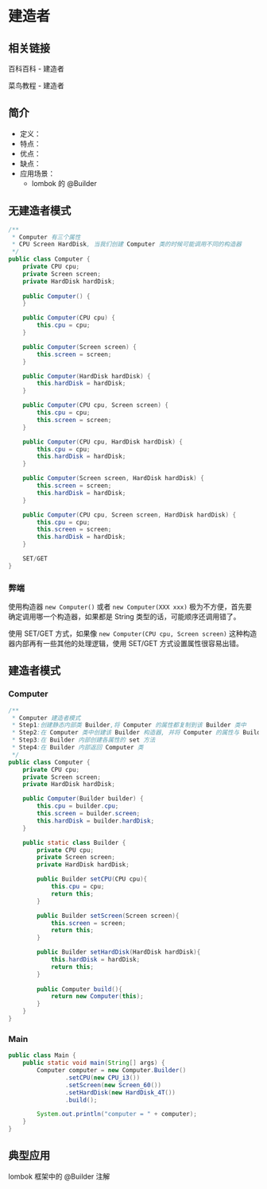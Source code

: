 建造者
===

相关链接
---

百科百科 - 建造者

菜鸟教程 - 建造者



简介
---

- 定义：
- 特点：
- 优点：
- 缺点：
- 应用场景：
    - lombok 的 @Builder 



无建造者模式
---

```java
/**
 * Computer 有三个属性
 * CPU Screen HardDisk, 当我们创建 Computer 类的时候可能调用不同的构造器
 */
public class Computer {
    private CPU cpu;
    private Screen screen;
    private HardDisk hardDisk;
    
    public Computer() {
    }

    public Computer(CPU cpu) {
        this.cpu = cpu;
    }

    public Computer(Screen screen) {
        this.screen = screen;
    }

    public Computer(HardDisk hardDisk) {
        this.hardDisk = hardDisk;
    }

    public Computer(CPU cpu, Screen screen) {
        this.cpu = cpu;
        this.screen = screen;
    }

    public Computer(CPU cpu, HardDisk hardDisk) {
        this.cpu = cpu;
        this.hardDisk = hardDisk;
    }

    public Computer(Screen screen, HardDisk hardDisk) {
        this.screen = screen;
        this.hardDisk = hardDisk;
    }

    public Computer(CPU cpu, Screen screen, HardDisk hardDisk) {
        this.cpu = cpu;
        this.screen = screen;
        this.hardDisk = hardDisk;
    }

    SET/GET
}
```



### 弊端

使用构造器 `new Computer()` 或者 `new Computer(XXX xxx)` 极为不方便，首先要确定调用哪一个构造器，如果都是 String 类型的话，可能顺序还调用错了。

使用 SET/GET 方式，如果像 `new Computer(CPU cpu, Screen screen)` 这种构造器内部再有一些其他的处理逻辑，使用 SET/GET 方式设置属性很容易出错。



建造者模式
---

### Computer 

```java
/**
 * Computer 建造者模式
 * Step1:创建静态内部类 Builder,将 Computer 的属性都复制到该 Builder 类中
 * Step2:在 Computer 类中创建该 Builder 构造器, 并将 Computer 的属性与 Builder 属性一一对应
 * Step3:在 Builder 内部创建各属性的 set 方法
 * Step4:在 Builder 内部返回 Computer 类
 */
public class Computer {
    private CPU cpu;
    private Screen screen;
    private HardDisk hardDisk;

    public Computer(Builder builder) {
        this.cpu = builder.cpu;
        this.screen = builder.screen;
        this.hardDisk = builder.hardDisk;
    }

    public static class Builder {
        private CPU cpu;
        private Screen screen;
        private HardDisk hardDisk;

        public Builder setCPU(CPU cpu){
            this.cpu = cpu;
            return this;
        }

        public Builder setScreen(Screen screen){
            this.screen = screen;
            return this;
        }

        public Builder setHardDisk(HardDisk hardDisk){
            this.hardDisk = hardDisk;
            return this;
        }
        
        public Computer build(){
            return new Computer(this);
        }
    }
}
```



### Main

```java
public class Main {
    public static void main(String[] args) {
        Computer computer = new Computer.Builder()
                .setCPU(new CPU_i3())
                .setScreen(new Screen_60())
                .setHardDisk(new HardDisk_4T())
                .build();

        System.out.println("computer = " + computer);
    }
}
```



典型应用
---

lombok 框架中的 @Builder 注解